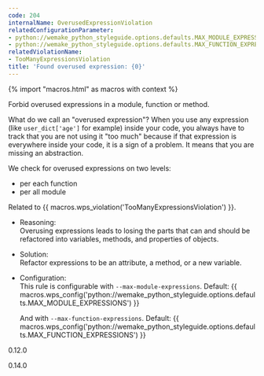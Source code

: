 ```yaml
---
code: 204
internalName: OverusedExpressionViolation
relatedConfigurationParameter:
- python://wemake_python_styleguide.options.defaults.MAX_MODULE_EXPRESSIONS
- python://wemake_python_styleguide.options.defaults.MAX_FUNCTION_EXPRESSIONS
relatedViolationName:
- TooManyExpressionsViolation
title: 'Found overused expression: {0}'
---
```


{% import "macros.html" as macros with context %}

Forbid overused expressions in a module, function or method.

What do we call an "overused expression"? When you use any expression
(like `user_dict['age']` for example) inside your code, you always have
to track that you are not using it "too much" because if that expression
is everywhere inside your code, it is a sign of a problem. It means that
you are missing an abstraction.

We check for overused expressions on two levels:

  - per each function
  - per all module

Related to {{ macros.wps_violation('TooManyExpressionsViolation') }}.

  - Reasoning:  
    Overusing expressions leads to losing the parts that can and should
    be refactored into variables, methods, and properties of objects.

  - Solution:  
    Refactor expressions to be an attribute, a method, or a new
    variable.

  - Configuration:  
    This rule is configurable with `--max-module-expressions`. Default:
    {{ macros.wps_config('python://wemake_python_styleguide.options.defaults.MAX_MODULE_EXPRESSIONS') }}
    
    And with `--max-function-expressions`. Default:
    {{ macros.wps_config('python://wemake_python_styleguide.options.defaults.MAX_FUNCTION_EXPRESSIONS') }}

<div class="versionadded">

0.12.0

</div>

<div class="versionchanged">

0.14.0

</div>